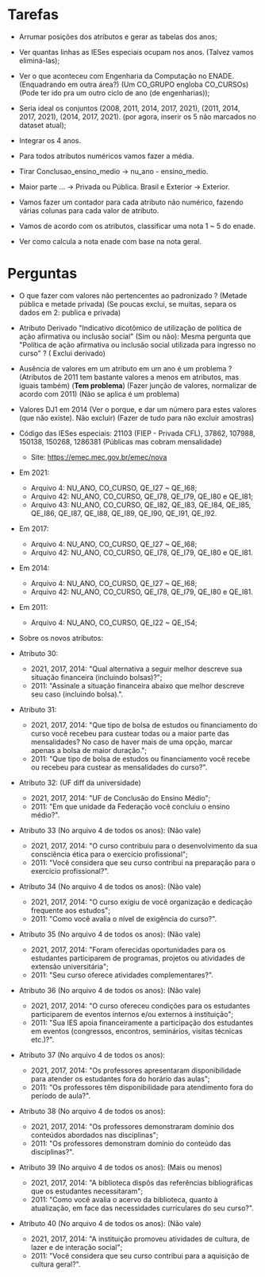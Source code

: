 # Tarefas

- Arrumar posições dos atributos e gerar as tabelas dos anos;

- Ver quantas linhas as IESes especiais ocupam nos anos. (Talvez vamos eliminá-las);

- Ver o que aconteceu com Engenharia da Computação no ENADE. (Enquadrando em outra área?) (Um CO_GRUPO engloba CO_CURSOs) (Pode ter ido pra um outro ciclo de ano (de engenharias));

- Seria ideal os conjuntos (2008, 2011, 2014, 2017, 2021), (2011, 2014, 2017, 2021), (2014, 2017, 2021). (por agora, inserir os 5 não marcados no dataset atual);

- Integrar os 4 anos.

- Para todos atributos numéricos vamos fazer a média.

- Tirar Conclusao_ensino_medio -> nu_ano - ensino_medio.

- Maior parte ... -> Privada ou Pública. Brasil e Exterior -> Exterior.

- Vamos fazer um contador para cada atributo não numérico, fazendo várias colunas para cada valor de atributo.

- Vamos de acordo com os atributos, classificar uma nota 1 ~ 5 do enade.

- Ver como calcula a nota enade com base na nota geral.

# Perguntas

- O que fazer com valores não pertencentes ao padronizado ? (Metade pública e metade privada) (Se poucas exclui, se muitas, separa os dados em 2: publica e privada)

- Atributo Derivado "Indicativo dicotômico de utilização de política de ação afirmativa ou inclusão social" (Sim ou não): Mesma pergunta que "Política de ação afirmativa ou inclusão social utilizada para ingresso no curso" ? ( Exclui derivado)
 
- Ausência de valores em um atributo em um ano é um problema ? (Atributos de 2011 tem bastante valores a menos em atributos, mas iguais também) (**Tem problema**) (Fazer junção de valores, normalizar de acordo com 2011) (Não se aplica é um problema)
 
- Valores DJ1 em 2014 (Ver o porque, e dar um número para estes valores (que não existe). Não excluir) (Fazer de tudo para não excluir amostras)
 
- Código das IESes especiais: 21103 (FIEP - Privada CFL), 37862, 107988, 150138, 150268, 1286381 (Públicas mas cobram mensalidade)

    - Site: https://emec.mec.gov.br/emec/nova
     
- Em 2021:
    - Arquivo 4: NU_ANO, CO_CURSO, QE_I27 ~ QE_I68;
    - Arquivo 42: NU_ANO, CO_CURSO, QE_I78, QE_I79, QE_I80 e QE_I81;
    - Arquivo 43: NU_ANO, CO_CURSO, QE_I82, QE_I83, QE_I84, QE_I85, QE_I86, QE_I87, QE_I88, QE_I89, QE_I90, QE_I91, QE_I92.

- Em 2017:
    - Arquivo 4: NU_ANO, CO_CURSO, QE_I27 ~ QE_I68;
    - Arquivo 42: NU_ANO, CO_CURSO, QE_I78, QE_I79, QE_I80 e QE_I81.
    
- Em 2014:
    - Arquivo 4: NU_ANO, CO_CURSO, QE_I27 ~ QE_I68;
    - Arquivo 42: NU_ANO, CO_CURSO, QE_I78, QE_I79, QE_I80 e QE_I81.
    
- Em 2011:
    - Arquivo 4: NU_ANO, CO_CURSO, QE_I22 ~ QE_I54;
 
 - Sobre os novos atributos:
 
- Atributo 30: 
     - 2021, 2017, 2014: "Qual alternativa a seguir melhor descreve sua situação financeira (incluindo bolsas)?";
     - 2011: "Assinale a situação financeira abaixo que melhor descreve seu caso (incluindo bolsa).".
 
- Atributo 31:
     - 2021, 2017, 2014: "Que tipo de bolsa de estudos ou financiamento do curso você recebeu para custear todas ou a maior parte das mensalidades? No caso de haver mais de uma opção, marcar apenas a bolsa de maior duração.";
     - 2011: "Que tipo de bolsa de estudos ou financiamento você recebe ou recebeu para custear as mensalidades do curso?".
 
- Atributo 32: (UF diff da universidade)
     - 2021, 2017, 2014: "UF de Conclusão do Ensino Médio";
     - 2011: "Em que unidade da Federação você concluiu o ensino médio?".
 
- Atributo 33 (No arquivo 4 de todos os anos): (Não vale)
     - 2021, 2017, 2014: "O curso contribuiu para o desenvolvimento da sua consciência ética para o exercício profissional";
     - 2011: "Você considera que seu curso contribui na preparação para o exercício profissional?".
     
- Atributo 34 (No arquivo 4 de todos os anos): (Não vale)
     - 2021, 2017, 2014: "O curso exigiu de você organização e dedicação frequente aos estudos";
     - 2011: "Como você avalia o nível de exigência do curso?".
 
- Atributo 35 (No arquivo 4 de todos os anos): (Não vale)
     - 2021, 2017, 2014: "Foram oferecidas oportunidades para os estudantes participarem de programas, projetos ou atividades de extensão universitária";
     - 2011: "Seu curso oferece atividades complementares?".

- Atributo 36 (No arquivo 4 de todos os anos): (Não vale)
     - 2021, 2017, 2014: "O curso ofereceu condições para os estudantes participarem de eventos internos e/ou externos à instituição";
     - 2011: "Sua IES apoia financeiramente a participação dos estudantes em eventos (congressos, encontros, seminários, visitas técnicas etc.)?".
 
- Atributo 37 (No arquivo 4 de todos os anos):
     - 2021, 2017, 2014: "Os professores apresentaram disponibilidade para atender os estudantes fora do horário das aulas";
     - 2011: "Os professores têm disponibilidade para atendimento fora do período de aula?".
     
- Atributo 38 (No arquivo 4 de todos os anos): 
     - 2021, 2017, 2014: "Os professores demonstraram domínio dos conteúdos abordados nas disciplinas";
     - 2011: "Os professores demonstram domínio do conteúdo das disciplinas?".
 
- Atributo 39 (No arquivo 4 de todos os anos): (Mais ou menos)
     - 2021, 2017, 2014: "A biblioteca dispôs das referências bibliográficas que os estudantes necessitaram";
     - 2011: "Como você avalia o acervo da biblioteca, quanto à atualização, em face das necessidades curriculares do seu curso?".
     
- Atributo 40 (No arquivo 4 de todos os anos): (Não vale)
     - 2021, 2017, 2014: "A instituição promoveu atividades de cultura, de lazer e de interação social";
     - 2011: "Você considera que seu curso contribui para a aquisição de cultura geral?".
     


